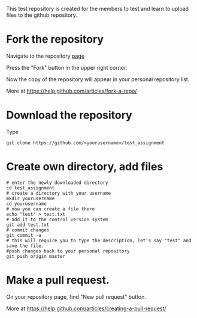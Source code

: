 
This test repository is created for the members to test and learn to upload files to the github repository.

Fork the repository
====================

Navigate to the repository [page](https://github.com/osdevnet/test_assignment)

Press the "Fork" button in the upper right corner.

Now the copy of the repository will appear in your personal repository list.

More at https://help.github.com/articles/fork-a-repo/

Download the repository
=======================

Type

```git clone https://github.com/<yourusername>/test_assignment```

Create own directory, add files
===============================

```
# enter the newly downloaded directory
cd test_assignment
# create a directory with your username
mkdir yourusername
cd yourusername
# now you can create a file there
echo "test" > test.txt
# add it to the control version system
git add test.txt
# commit changes
git commit -a
# this will require you to type the description, let's say "test" and save the file.
#push changes back to your personal repository
git push origin master
```

Make a pull request.
====================

On your repository page, find "New pull request" button.

More at https://help.github.com/articles/creating-a-pull-request/


